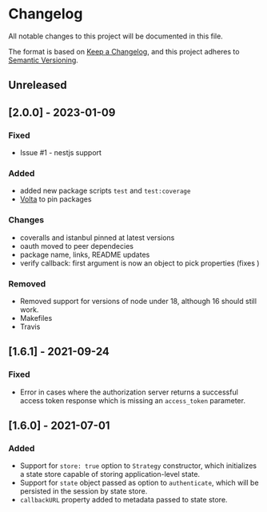 # Changelog
All notable changes to this project will be documented in this file.

The format is based on [Keep a Changelog](https://keepachangelog.com/en/1.0.0/),
and this project adheres to [Semantic Versioning](https://semver.org/spec/v2.0.0.html).

## Unreleased


## [2.0.0] - 2023-01-09

### Fixed
- Issue #1 - nestjs support

### Added
- added new package scripts `test` and `test:coverage`
- [Volta](https://volta.sh/) to pin packages

### Changes
- coveralls and istanbul pinned at latest versions
- oauth moved to peer dependecies 
- package name, links, README updates
- verify callback: first argument is now an object to pick properties (fixes )

### Removed
- Removed support for versions of node under 18, although 16 should still work.
- Makefiles
- Travis 

## [1.6.1] - 2021-09-24
### Fixed
- Error in cases where the authorization server returns a successful access
token response which is missing an `access_token` parameter.

## [1.6.0] - 2021-07-01
### Added

- Support for `store: true` option to `Strategy` constructor, which initializes
a state store capable of storing application-level state.
- Support for `state` object passed as option to `authenticate`, which will be
persisted in the session by state store.
- `callbackURL` property added to metadata passed to state store.
